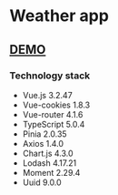 # Weather app

## [DEMO](https://weather-app-vsupruniuk.vercel.app/)

### Technology stack
 - Vue.js 3.2.47
 - Vue-cookies 1.8.3
 - Vue-router 4.1.6
 - TypeScript 5.0.4
 - Pinia 2.0.35
 - Axios 1.4.0
 - Chart.js 4.3.0
 - Lodash 4.17.21
 - Moment 2.29.4
 - Uuid 9.0.0
